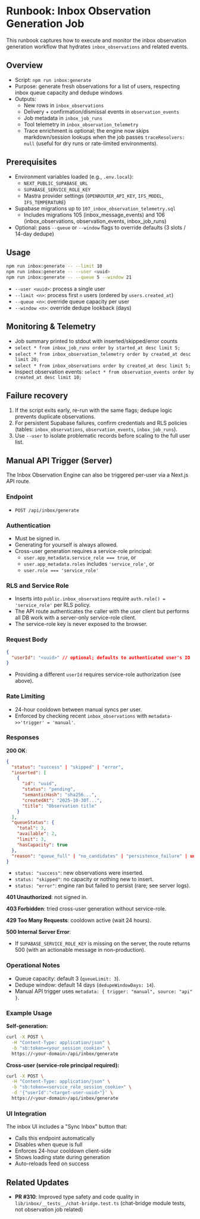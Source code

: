 # Runbook: Inbox Observation Generation Job

This runbook captures how to execute and monitor the inbox observation generation workflow that hydrates `inbox_observations` and related events.

## Overview
- Script: `npm run inbox:generate`
- Purpose: generate fresh observations for a list of users, respecting inbox queue capacity and dedupe windows
- Outputs:
  - New rows in `inbox_observations`
  - Delivery + confirmation/dismissal events in `observation_events`
  - Job metadata in `inbox_job_runs`
  - Tool telemetry in `inbox_observation_telemetry`
  - Trace enrichment is optional; the engine now skips markdown/session lookups when the job passes `traceResolvers: null` (useful for dry runs or rate-limited environments).

## Prerequisites
- Environment variables loaded (e.g., `.env.local`):
  - `NEXT_PUBLIC_SUPABASE_URL`
  - `SUPABASE_SERVICE_ROLE_KEY`
  - Mastra provider settings (`OPENROUTER_API_KEY`, `IFS_MODEL`, `IFS_TEMPERATURE`)
- Supabase migrations up to `107_inbox_observation_telemetry.sql`
  - Includes migrations 105 (inbox_message_events) and 106 (inbox_observations, observation_events, inbox_job_runs)
- Optional: pass `--queue` or `--window` flags to override defaults (3 slots / 14-day dedupe)

## Usage
```bash
npm run inbox:generate -- --limit 10
npm run inbox:generate -- --user <uuid>
npm run inbox:generate -- --queue 5 --window 21
```
- `--user <uuid>`: process a single user
- `--limit <n>`: process first `n` users (ordered by `users.created_at`)
- `--queue <n>`: override queue capacity per user
- `--window <n>`: override dedupe lookback (days)

## Monitoring & Telemetry
- Job summary printed to stdout with inserted/skipped/error counts
- `select * from inbox_job_runs order by started_at desc limit 5;`
- `select * from inbox_observation_telemetry order by created_at desc limit 20;`
- `select * from inbox_observations order by created_at desc limit 5;`
- Inspect observation events: `select * from observation_events order by created_at desc limit 10;`

## Failure recovery
1. If the script exits early, re-run with the same flags; dedupe logic prevents duplicate observations.
2. For persistent Supabase failures, confirm credentials and RLS policies (tables: `inbox_observations`, `observation_events`, `inbox_job_runs`).
3. Use `--user` to isolate problematic records before scaling to the full user list.

## Manual API Trigger (Server)
The Inbox Observation Engine can also be triggered per-user via a Next.js API route.

### Endpoint
- `POST /api/inbox/generate`

### Authentication
- Must be signed in.
- Generating for yourself is always allowed.
- Cross-user generation requires a service-role principal:
  - `user.app_metadata.service_role === true`, or
  - `user.app_metadata.roles` includes `'service_role'`, or
  - `user.role === 'service_role'`

### RLS and Service Role
- Inserts into `public.inbox_observations` require `auth.role() = 'service_role'` per RLS policy.
- The API route authenticates the caller with the user client but performs all DB work with a server-only service-role client.
- The service-role key is never exposed to the browser.

### Request Body
```json
{
  "userId": "<uuid>" // optional; defaults to authenticated user's ID
}
```
- Providing a different `userId` requires service-role authorization (see above).

### Rate Limiting
- 24-hour cooldown between manual syncs per user.
- Enforced by checking recent `inbox_observations` with `metadata->>'trigger' = 'manual'`.

### Responses
**200 OK**:
```json
{
  "status": "success" | "skipped" | "error",
  "inserted": [
    {
      "id": "uuid",
      "status": "pending",
      "semanticHash": "sha256...",
      "createdAt": "2025-10-30T...",
      "title": "Observation title"
    }
  ],
  "queueStatus": {
    "total": 3,
    "available": 2,
    "limit": 3,
    "hasCapacity": true
  },
  "reason": "queue_full" | "no_candidates" | "persistence_failure" | undefined
}
```
- `status: "success"`: new observations were inserted.
- `status: "skipped"`: no capacity or nothing new to insert.
- `status: "error"`: engine ran but failed to persist (rare; see server logs).

**401 Unauthorized**: not signed in.

**403 Forbidden**: tried cross-user generation without service-role.

**429 Too Many Requests**: cooldown active (wait 24 hours).

**500 Internal Server Error**:
- If `SUPABASE_SERVICE_ROLE_KEY` is missing on the server, the route returns 500 (with an actionable message in non-production).

### Operational Notes
- Queue capacity: default 3 (`queueLimit: 3`).
- Dedupe window: default 14 days (`dedupeWindowDays: 14`).
- Manual API trigger uses `metadata: { trigger: "manual", source: "api" }`.

### Example Usage

**Self-generation:**
```bash
curl -X POST \
  -H "Content-Type: application/json" \
  -b "sb:token=<your_session_cookie>" \
  https://<your-domain>/api/inbox/generate
```

**Cross-user (service-role principal required):**
```bash
curl -X POST \
  -H "Content-Type: application/json" \
  -b "sb:token=<service_role_session_cookie>" \
  -d '{"userId":"<target-user-uuid>"}' \
  https://<your-domain>/api/inbox/generate
```

### UI Integration
The inbox UI includes a "Sync Inbox" button that:
- Calls this endpoint automatically
- Disables when queue is full
- Enforces 24-hour cooldown client-side
- Shows loading state during generation
- Auto-reloads feed on success

## Related Updates
- **PR #310**: Improved type safety and code quality in `lib/inbox/__tests__/chat-bridge.test.ts` (chat-bridge module tests, not observation job related)
